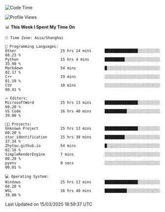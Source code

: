 <!--START_SECTION:waka-->
![Code Time](http://img.shields.io/badge/Code%20Time-2%2C410%20hrs%2021%20mins-blue)

![Profile Views](http://img.shields.io/badge/Profile%20Views-1-blue)

📊 **This Week I Spent My Time On** 

```text
🕑︎ Time Zone: Asia/Shanghai

💬 Programming Languages: 
Other                    25 hrs 14 mins      ███████████████░░░░░░░░░░   60.23 % 
Python                   15 hrs 4 mins       █████████░░░░░░░░░░░░░░░░   35.98 % 
Markdown                 54 mins             █░░░░░░░░░░░░░░░░░░░░░░░░   02.17 % 
C++                      29 mins             ░░░░░░░░░░░░░░░░░░░░░░░░░   01.19 % 
CSV                      10 mins             ░░░░░░░░░░░░░░░░░░░░░░░░░   00.41 % 

🔥 Editors: 
MicrosoftWord            25 hrs 13 mins      ███████████████░░░░░░░░░░   60.20 % 
VS Code                  16 hrs 40 mins      ██████████░░░░░░░░░░░░░░░   39.80 % 

🐱‍💻 Projects: 
Unknown Project          25 hrs 13 mins      ███████████████░░░░░░░░░░   60.20 % 
star_identification      15 hrs 38 mins      █████████░░░░░░░░░░░░░░░░   37.34 % 
Zhytou.github.io         54 mins             █░░░░░░░░░░░░░░░░░░░░░░░░   02.16 % 
SimpleRenderEngine       7 mins              ░░░░░░░░░░░░░░░░░░░░░░░░░   00.29 % 
pyenv                    0 secs              ░░░░░░░░░░░░░░░░░░░░░░░░░   00.01 % 

💻 Operating System: 
Windows                  25 hrs 13 mins      ███████████████░░░░░░░░░░   60.20 % 
WSL                      16 hrs 40 mins      ██████████░░░░░░░░░░░░░░░   39.80 % 
```


 Last Updated on 15/03/2025 18:59:37 UTC
<!--END_SECTION:waka-->
